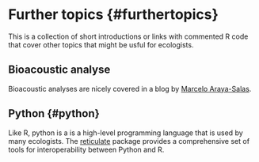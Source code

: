 
# Further topics {#furthertopics}
This is a collection of short introductions or links with commented R code that cover other topics that might be usful for ecologists.

## Bioacoustic analyse
Bioacoustic analyses are nicely covered in a blog by [Marcelo Araya-Salas](https://marce10.github.io).

## Python {#python}
Like R, python is a is a high-level programming language that is used by many ecologists. The [reticulate](https://rstudio.github.io/reticulate/index.html) package provides a comprehensive set of tools for interoperability between Python and R. 


